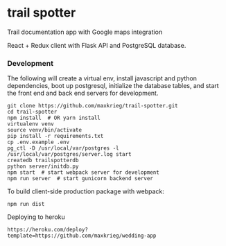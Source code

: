 # trail spotter

Trail documentation app with Google maps integration

React + Redux client with Flask API and PostgreSQL database.

### Development
The following will create a virtual env, install javascript and python dependencies, boot up postgresql, initialize the database tables, and start the front end and back end servers for development.
```shell
git clone https://github.com/maxkrieg/trail-spotter.git
cd trail-spotter
npm install  # OR yarn install
virtualenv venv
source venv/bin/activate
pip install -r requirements.txt
cp .env.example .env
pg_ctl -D /usr/local/var/postgres -l /usr/local/var/postgres/server.log start
createdb trailspotterdb
python server/initdb.py
npm start  # start webpack server for development
npm run server  # start gunicorn backend server
```

To build client-side production package with webpack:
```shell
npm run dist
```

Deploying to heroku
```
https://heroku.com/deploy?template=https://github.com/maxkrieg/wedding-app
```
